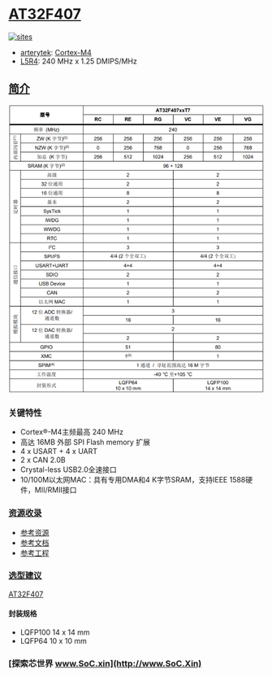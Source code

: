 ﻿# [AT32F407](https://github.com/SoCXin/AT32F407)

[![sites](http://182.61.61.133/link/resources/SoC.png)](http://www.SoC.Xin)

* [arterytek](https://www.arterytek.com/cn/index.jsp): [Cortex-M4](https://github.com/SoCXin/Cortex)
* [L5R4](https://github.com/SoCXin/Level): 240 MHz x 1.25 DMIPS/MHz

## [简介](https://github.com/SoCXin/AT32F407/wiki)

[![sites](docs/AT32F407.png)](https://www.arterytek.com/cn/product/AT32F407.jsp?t=1629178929761#Feature)

### 关键特性

* Cortex®-M4主频最高 240 MHz
* 高达 16MB 外部 SPI Flash memory 扩展
* 4 x USART + 4 x UART
* 2 x CAN 2.0B
* Crystal-less USB2.0全速接口
* 10/100M以太网MAC：具有专用DMA和4 K字节SRAM，支持IEEE 1588硬件，MII/RMII接口

### [资源收录](https://github.com/SoCXin/AT32F407)

* [参考资源](src/)
* [参考文档](docs/)
* [参考工程](project/)


### [选型建议](https://github.com/SoCXin)

[AT32F407](https://github.com/SoCXin/AT32F407)

#### 封装规格

* LQFP100 14 x 14 mm
* LQFP64 10 x 10 mm


### [探索芯世界 www.SoC.xin](http://www.SoC.Xin)
